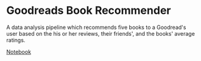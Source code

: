 # Goodreads Book Recommender

A data analysis pipeline which recommends five books to a Goodread's  user based on the his or her reviews, their friends', and the books'  average ratings. 



[Notebook](https://nbviewer.jupyter.org/github/FranciscoGalan/Goodreads_Book_Recommender/blob/main/main.ipynb)